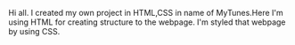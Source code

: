 Hi all. I created my own project in HTML,CSS in name of MyTunes.Here I'm using HTML for creating structure to the webpage. I'm styled that webpage by using CSS. 
